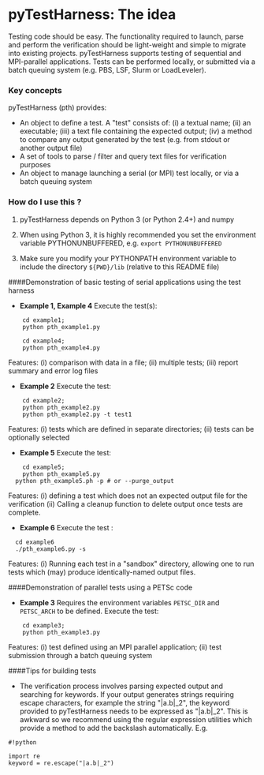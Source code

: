 # pyTestHarness: The idea #

Testing code should be easy. The functionality required to launch, parse and perform the verification should be light-weight and simple to migrate into existing projects. pyTestHarness supports testing of sequential and MPI-parallel applications. Tests can be performed locally, or submitted via a batch queuing system (e.g. PBS, LSF, Slurm or LoadLeveler).

### Key concepts ###

pyTestHarness (pth) provides:

* An object to define a test. A "test" consists of:
(i) a textual name;
(ii) an executable;
(iii) a text file containing the expected output;
(iv) a method to compare any output generated by the test (e.g. from stdout or another output file)
* A set of tools to parse / filter and query text files for verification purposes
* An object to manage launching a serial (or MPI) test locally, or via a batch queuing system

### How do I use this ? ###

1. pyTestHarness depends on Python 3 (or Python 2.4+) and numpy

2. When using Python 3, it is highly recommended you set the environment variable PYTHONUNBUFFERED, e.g.
```export PYTHONUNBUFFERED```

3. Make sure you modify your PYTHONPATH environment variable to include the directory ```${PWD}/lib``` (relative to this README file)

####Demonstration of basic testing of serial applications using the test harness 


*	**Example 1, Example 4**
Execute the test(s):

```
	cd example1;
	python pth_example1.py
```
```
	cd example4;
	python pth_example4.py
```
Features: (i) comparison with data in a file;
(ii) multiple tests;
(iii) report summary and error log files

*	**Example 2**
Execute the test:

```
	cd example2;
	python pth_example2.py
	python pth_example2.py -t test1
```
Features:
(i) tests which are defined in separate directories;
(ii) tests can be optionally selected

* **Example 5**
Execute the test:

```
	cd example5;
	python pth_example5.py
  python pth_example5.ph -p # or --purge_output
```
Features: 
(i) defining a test which does not an expected output file for the verification 
(ii) Calling a cleanup function to delete output once tests are complete.

* **Example 6**
Execute the test :
```
  cd example6
  ./pth_example6.py -s
```
Features: (i) Running each test in a "sandbox" directory, allowing one to run tests which (may) produce identically-named output files.

####Demonstration of parallel tests using a PETSc code

* **Example 3**
Requires the environment variables ```PETSC_DIR``` and ```PETSC_ARCH``` to be defined. Execute the test:

```
	cd example3;
	python pth_example3.py
```
Features:
(i) test defined using an MPI parallel application;
(ii) test submission through a batch queuing system

####Tips for building tests

* The verification process involves parsing expected output and searching for keywords. If your output generates strings requiring escape characters, for example the string "|a.b|_2", the keyword provided to pyTestHarness needs to be expressed as "\|a.b\|\_2". This is awkward so we recommend using the regular expression utilities which provide a method to add the backslash automatically. E.g.
```
#!python

import re
keyword = re.escape("|a.b|_2")
```
